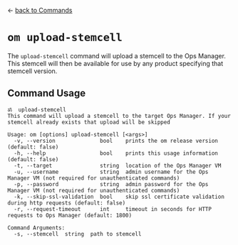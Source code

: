 &larr; [back to Commands](../README.md)

# `om upload-stemcell`

The `upload-stemcell` command will upload a stemcell to the Ops Manager.
This stemcell will then be available for use by any product specifying that stemcell version.

## Command Usage
```
ॐ  upload-stemcell
This command will upload a stemcell to the target Ops Manager. If your stemcell already exists that upload will be skipped

Usage: om [options] upload-stemcell [<args>]
  -v, --version              bool    prints the om release version (default: false)
  -h, --help                 bool    prints this usage information (default: false)
  -t, --target               string  location of the Ops Manager VM
  -u, --username             string  admin username for the Ops Manager VM (not required for unauthenticated commands)
  -p, --password             string  admin password for the Ops Manager VM (not required for unauthenticated commands)
  -k, --skip-ssl-validation  bool    skip ssl certificate validation during http requests (default: false)
  -r, --request-timeout      int     timeout in seconds for HTTP requests to Ops Manager (default: 1800)

Command Arguments:
  -s, --stemcell  string  path to stemcell
```
